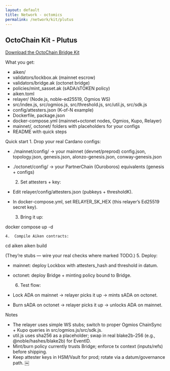 ```yaml
---
layout: default
title: Network - octomics
permalink: /network/kit/plutus
---
```


## OctoChain Kit - Plutus

[Download the OctoChain Bridge Kit](https://github.com/selfdriven-octo/octomics/kits/)

What you get:
- aiken/
- validators/lockbox.ak (mainnet escrow)
- validators/bridge.ak (octonet bridge)
- policies/mint_sasset.ak (sADA/sTOKEN policy)
- aiken.toml
- relayer/ (Node.js, noble-ed25519, Ogmios WS)
- src/index.js, src/ogmios.js, src/threshold.js, src/util.js, src/sdk.js
- config/attesters.json (K-of-N example)
- Dockerfile, package.json
- docker-compose.yml (mainnet+octonet nodes, Ogmios, Kupo, Relayer)
- mainnet/, octonet/ folders with placeholders for your configs
- README with quick steps

Quick start
	1.	Drop your real Cardano configs:

- ./mainnet/config/ → your mainnet (devnet/preprod) config.json, topology.json, genesis.json, alonzo-genesis.json, conway-genesis.json
- ./octonet/config/ → your PartnerChain (Ouroboros) equivalents (genesis + configs)

	2.	Set attesters + key:

- Edit relayer/config/attesters.json (pubkeys + thresholdK).
- In docker-compose.yml, set RELAYER_SK_HEX (this relayer’s Ed25519 secret key).

	3.	Bring it up:

docker compose up -d

	4.	Compile Aiken contracts:

cd aiken
aiken build

(They’re stubs — wire your real checks where marked TODO.)
	5.	Deploy:

- mainnet: deploy Lockbox with attesters_hash and threshold in datum.
- octonet: deploy Bridge + minting policy bound to Bridge.

	6.	Test flow:

- Lock ADA on mainnet → relayer picks it up → mints sADA on octonet.
- Burn sADA on octonet → relayer picks it up → unlocks ADA on mainnet.

Notes
- The relayer uses simple WS stubs; switch to proper Ogmios ChainSync + Kupo queries in src/ogmios.js/src/sdk.js.
- util.js uses sha256 as a placeholder; swap in real blake2b-256 (e.g., @noble/hashes/blake2b) for EventID.
- Mint/burn policy currently trusts Bridge; enforce tx context (inputs/refs) before shipping.
- Keep attester keys in HSM/Vault for prod; rotate via a datum/governance path.
￼
